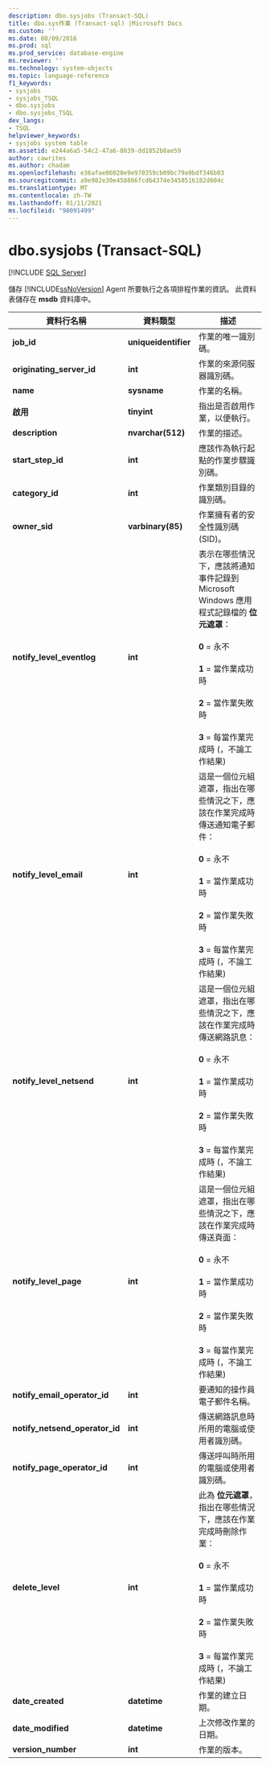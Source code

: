 ```yaml
---
description: dbo.sysjobs (Transact-SQL)
title: dbo.sys作業 (Transact-sql) |Microsoft Docs
ms.custom: ''
ms.date: 08/09/2016
ms.prod: sql
ms.prod_service: database-engine
ms.reviewer: ''
ms.technology: system-objects
ms.topic: language-reference
f1_keywords:
- sysjobs
- sysjobs_TSQL
- dbo.sysjobs
- dbo.sysjobs_TSQL
dev_langs:
- TSQL
helpviewer_keywords:
- sysjobs system table
ms.assetid: e244a6a5-54c2-47a6-8039-dd1852b0ae59
author: cawrites
ms.author: chadam
ms.openlocfilehash: e36afae06020e9e970359cb09bc79a9bdf346b03
ms.sourcegitcommit: a9e982e30e458866fcd64374e3458516182d604c
ms.translationtype: MT
ms.contentlocale: zh-TW
ms.lasthandoff: 01/11/2021
ms.locfileid: "98091499"
---
```

# <a name="dbosysjobs-transact-sql"></a>dbo.sysjobs (Transact-SQL)
[!INCLUDE [SQL Server](../../includes/applies-to-version/sqlserver.md)]

  儲存 [!INCLUDE[ssNoVersion](../../includes/ssnoversion-md.md)] Agent 所要執行之各項排程作業的資訊。 此資料表儲存在 **msdb** 資料庫中。  
  
|資料行名稱|資料類型|描述|  
|-----------------|---------------|-----------------|  
|**job_id**|**uniqueidentifier**|作業的唯一識別碼。|  
|**originating_server_id**|**int**|作業的來源伺服器識別碼。|  
|**name**|**sysname**|作業的名稱。|  
|**啟用**|**tinyint**|指出是否啟用作業，以便執行。|  
|**description**|**nvarchar(512)**|作業的描述。|  
|**start_step_id**|**int**|應該作為執行起點的作業步驟識別碼。|  
|**category_id**|**int**|作業類別目錄的識別碼。|  
|**owner_sid**|**varbinary(85)**|作業擁有者的安全性識別碼 (SID)。|  
|**notify_level_eventlog**|**int**|表示在哪些情況下，應該將通知事件記錄到 Microsoft Windows 應用程式記錄檔的 **位元遮罩**：<br /><br /> **0** = 永不<br /><br /> **1** = 當作業成功時<br /><br /> **2** = 當作業失敗時<br /><br /> **3** = 每當作業完成時 (，不論工作結果) |  
|**notify_level_email**|**int**|這是一個位元組遮罩，指出在哪些情況之下，應該在作業完成時傳送通知電子郵件：<br /><br /> **0** = 永不<br /><br /> **1** = 當作業成功時<br /><br /> **2** = 當作業失敗時<br /><br /> **3** = 每當作業完成時 (，不論工作結果) |  
|**notify_level_netsend**|**int**|這是一個位元組遮罩，指出在哪些情況之下，應該在作業完成時傳送網路訊息：<br /><br /> **0** = 永不<br /><br /> **1** = 當作業成功時<br /><br /> **2** = 當作業失敗時<br /><br /> **3** = 每當作業完成時 (，不論工作結果) |  
|**notify_level_page**|**int**|這是一個位元組遮罩，指出在哪些情況之下，應該在作業完成時傳送頁面：<br /><br /> **0** = 永不<br /><br /> **1** = 當作業成功時<br /><br /> **2** = 當作業失敗時<br /><br /> **3** = 每當作業完成時 (，不論工作結果) |  
|**notify_email_operator_id**|**int**|要通知的操作員電子郵件名稱。|  
|**notify_netsend_operator_id**|**int**|傳送網路訊息時所用的電腦或使用者識別碼。|  
|**notify_page_operator_id**|**int**|傳送呼叫時所用的電腦或使用者識別碼。|  
|**delete_level**|**int**|此為 **位元遮罩**，指出在哪些情況下，應該在作業完成時刪除作業：<br /><br /> **0** = 永不<br /><br /> **1** = 當作業成功時<br /><br /> **2** = 當作業失敗時<br /><br /> **3** = 每當作業完成時 (，不論工作結果) |  
|**date_created**|**datetime**|作業的建立日期。|  
|**date_modified**|**datetime**|上次修改作業的日期。|  
|**version_number**|**int**|作業的版本。|  
  
  
